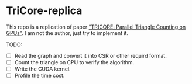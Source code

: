 # TriCore-replica

This repo is a replication of paper ["TRICORE: Parallel Triangle Counting on GPUs"](https://www2.seas.gwu.edu/~howie/publications/TriCore-SC18.pdf).
I am not the author, just try to implement it.

TODO:

- [ ] Read the graph and convert it into CSR or other requird format.
- [ ] Count the triangle on CPU to verify the algorithm.
- [ ] Write the CUDA kernel.
- [ ] Profile the time cost.